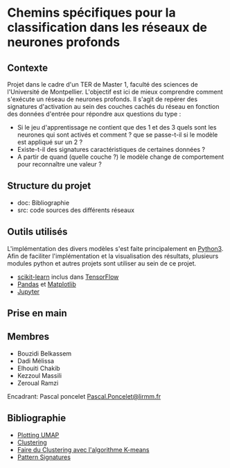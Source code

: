 # Chemins spécifiques pour la classification dans les réseaux de neurones profonds

## Contexte

Projet dans le cadre d'un TER de Master 1, faculté des sciences de l'Université de Montpellier.
L'objectif est ici de mieux comprendre comment s'exécute un réseau de neurones profonds. Il s'agit de repérer des signatures d'activation au sein des couches cachés du réseau en fonction des données d'entrée pour répondre aux questions du type :

- Si le jeu d'apprentissage ne contient que des 1 et des 3 quels sont les neurones qui sont activés
et comment ? que se passe-t-il si le modèle est appliqué sur un 2 ?
- Existe-t-il des signatures caractéristiques de certaines données ?
- A partir de quand (quelle couche ?) le modèle change de comportement pour reconnaître une
valeur ?

## Structure du projet

* doc: Bibliographie
* src: code sources des différents réseaux 

## Outils utilisés

L'implémentation des divers modèles s'est faite principalement en [Python3](https://www.python.org/download/releases/3.0/).
Afin de faciliter l'implémentation et la visualisation des résultats, plusieurs modules python et autres projets sont utiliser au sein de ce projet.

- [scikit-learn](https://scikit-learn.org/stable/) inclus dans [TensorFlow](https://www.tensorflow.org/)
- [Pandas](https://pandas.pydata.org/) et [Matplotlib](https://matplotlib.org/stable/index.html)
- [Jupyter](https://jupyter.org/install)

## Prise en main


## Membres

- Bouzidi Belkassem
- Dadi Mélissa
- Elhouiti Chakib
- Kezzoul Massili 
- Zeroual Ramzi

Encadrant: Pascal poncelet <Pascal.Poncelet@lirmm.fr>

## Bibliographie

* [Plotting UMAP](https://umap-learn.readthedocs.io/en/latest/plotting.html)
* [Clustering](https://umap-learn.readthedocs.io/en/latest/clustering.html)
* [Faire du Clustering avec l'algorithme K-means](https://ledatascientist.com/faire-du-clustering-avec-lalgorithme-k-means/)
* [Pattern Signatures](https://www.lirmm.fr/~poncelet/RN/)
